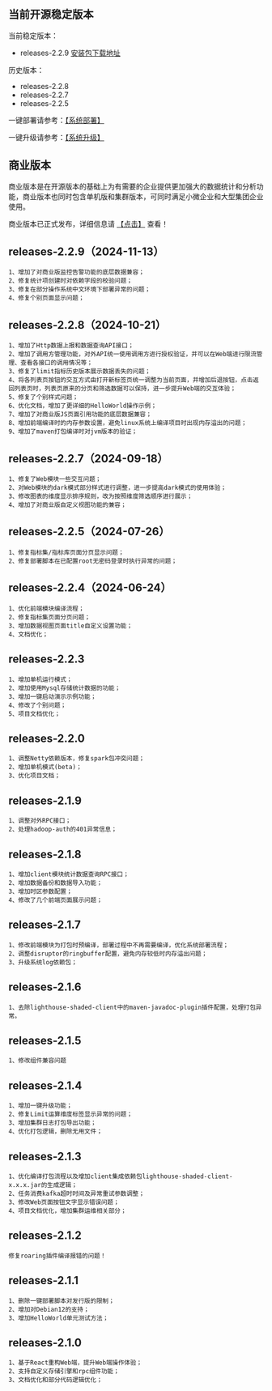## 当前开源稳定版本

当前稳定版本：

+ releases-2.2.9  [安装包下载地址](https://lighthousedp-1300542249.cos.ap-nanjing.myqcloud.com/releases/lighthouse-2.2.9.tar.gz)


历史版本：
+ releases-2.2.8
+ releases-2.2.7
+ releases-2.2.5

一键部署请参考：[【系统部署】](/docs/110033/)

一键升级请参考：[【系统升级】](/docs/110048/)

## 商业版本

商业版本是在开源版本的基础上为有需要的企业提供更加强大的数据统计和分析功能，商业版本也同时包含单机版和集群版本，可同时满足小微企业和大型集团企业使用。

商业版本已正式发布，详细信息请 [【点击】](/docs/110072/) 查看！

## releases-2.2.9（2024-11-13）

```
1、增加了对商业版监控告警功能的底层数据兼容；
2、修复统计项创建时对依赖字段的校验问题；
3、修复在部分操作系统中文环境下部署异常的问题；
4、修复个别页面显示问题；
```

## releases-2.2.8（2024-10-21）

```
1、增加了Http数据上报和数据查询API接口；
2、增加了调用方管理功能，对外API统一使用调用方进行授权验证，并可以在Web端进行限流管理、查看各接口的调用情况等；
3、修复了limit指标历史版本展示数据丢失的问题；
4、将各列表页按钮的交互方式由打开新标签页统一调整为当前页面，并增加后退按钮，点击返回列表页时，列表页原来的分页和筛选数据可以保持，进一步提升Web端的交互体验；
5、修复了个别样式问题；
6、优化文档，增加了更详细的HelloWorld操作示例；
7、增加了对商业版JS页面引用功能的底层数据兼容；
8、增加前端编译时的内存参数设置，避免linux系统上编译项目时出现内存溢出的问题；
9、增加了maven打包编译时对jvm版本的验证；
```

## releases-2.2.7（2024-09-18）
```
1、修复了Web模块一些交互问题；
2、对Web模块的dark模式部分样式进行调整，进一步提高dark模式的使用体验；
3、修改图表的维度显示排序规则，改为按照维度筛选顺序进行展示；
4、增加了对商业版自定义视图功能的兼容；
```

## releases-2.2.5（2024-07-26）
```
1、修复指标集/指标库页面分页显示问题；
2、修复部署脚本在已配置root无密码登录时执行异常的问题；
```

## releases-2.2.4（2024-06-24）
```
1、优化前端模块编译流程；
2、修复指标集页面分页问题；
3、增加数据视图页面title自定义设置功能；
4、文档优化；
```

## releases-2.2.3

```
1、增加单机运行模式；
2、增加使用Mysql存储统计数据的功能；
3、增加一键启动演示示例功能；
4、修改了个别问题；
5、项目文档优化；
```

## releases-2.2.0

```
1、调整Netty依赖版本，修复spark包冲突问题；
2、增加单机模式(beta)；
3、优化项目文档；
```

## releases-2.1.9

```
1、调整对外RPC接口；
2、处理hadoop-auth的401异常信息；
```


## releases-2.1.8

```
1、增加client模块统计数据查询RPC接口；
2、增加数据备份和数据导入功能；
3、增加时区参数配置；
4、修改了几个前端页面展示问题；
```


## releases-2.1.7
```
1、修改前端模块为打包时预编译，部署过程中不再需要编译，优化系统部署流程；
2、调整disruptor的ringbuffer配置，避免内存较低时内存溢出问题；
3、升级系统log依赖包；
```

## releases-2.1.6
```
1、去除lighthouse-shaded-client中的maven-javadoc-plugin插件配置，处理打包异常。

```

## releases-2.1.5
```
1、修改组件兼容问题

```

## releases-2.1.4
```
1、增加一键升级功能；
2、修复Limit运算维度标签显示异常的问题；
3、增加集群日志打包导出功能；
4、优化打包逻辑，删除无用文件；
```

## releases-2.1.3
```
1、优化编译打包流程以及增加client集成依赖包lighthouse-shaded-client-x.x.x.jar的生成逻辑；
2、任务消费kafka超时时间及异常重试参数调整；
3、修改Web页面按钮文字显示错误问题；
4、项目文档优化，增加集群运维相关部分；
```

## releases-2.1.2
```
修复roaring插件编译报错的问题！
```

## releases-2.1.1
```
1、删除一键部署脚本对发行版的限制；
2、增加对Debian12的支持；
3、增加HelloWorld单元测试方法；
```

## releases-2.1.0
```
1、基于React重构Web端，提升Web端操作体验；
2、支持自定义存储引擎和rpc组件功能；
3、文档优化和部分代码逻辑优化；
```